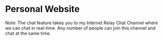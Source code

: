 # Personal Website
Note: The chat feature takes you to my Internet Relay Chat Channel where we can chat in real-time. Any number of people can join this channel and chat at the same time.
